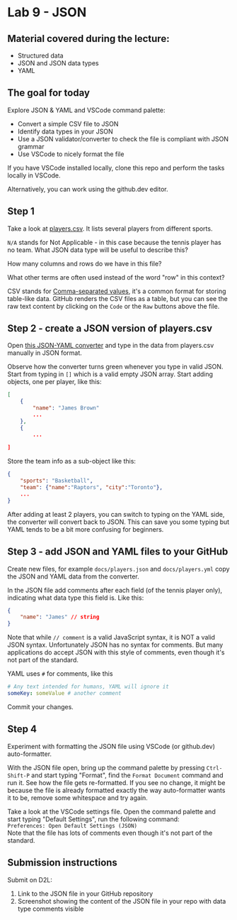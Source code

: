 # Lab 9 - JSON

## Material covered during the lecture:
- Structured data
- JSON and JSON data types
- YAML

## The goal for today
Explore JSON & YAML and VSCode command palette:
- Convert a simple CSV file to JSON
- Identify data types in your JSON
- Use a JSON validator/converter to check the file is compliant with JSON grammar
- Use VSCode to nicely format the file

If you have VSCode installed locally, clone this repo and perform the tasks locally in VSCode.

Alternatively, you can work using the github.dev editor.


## Step 1
Take a look at [players.csv](players.csv). 
It lists several players from different sports.

`N/A` stands for Not Applicable - in this case because the tennis player has no team. What JSON data type will be useful to describe this?

How many columns and rows do we have in this file?

What other terms are often used instead of the word "row" in this context?

CSV stands for 
[Comma-separated values](https://en.wikipedia.org/wiki/Comma-separated_values),
it's a common format for storing table-like data. 
GitHub renders the CSV files as a table, but you can see the raw text content by clicking on the `Code` or the `Raw` buttons above the file.

## Step 2 - create a JSON version of players.csv
Open 
[this JSON-YAML converter](https://www.bairesdev.com/tools/json2yaml/)
and type in the data from players.csv manually in JSON format.

Observe how the converter turns green whenever you type in valid JSON. Start from typing in `[]` which is a valid empty JSON array. Start adding objects, one per player, like this:
```json
[
    {
        "name": "James Brown"
        ...
    },
    {
        ...
        
]

```

Store the team info as a sub-object like this:
```json
{   
    "sports": "Basketball",
    "team": {"name":"Raptors", "city":"Toronto"},
    ...
}
```

After adding at least 2 players, you can switch to typing on the YAML side, the converter will convert back to JSON. This can save you some typing but YAML tends to be a bit more confusing for beginners.

## Step 3 - add JSON and YAML files to your GitHub
Create new files, for example `docs/players.json` and `docs/players.yml` copy the JSON and YAML data from the converter.

In the JSON file add comments after each field (of the tennis player only), indicating what data type this field is. Like this:
```json
{ 
    "name": "James" // string 
}
```

Note that while `// comment` is a valid JavaScript syntax, it is NOT a valid JSON syntax. Unfortunately JSON has no syntax for comments. But many applications do accept JSON with this style of comments, even though it's not part of the standard.

YAML uses `#` for comments, like this
```yaml
# Any text intended for humans, YAML will ignore it
someKey: someValue # another comment
```

Commit your changes.

## Step 4
Experiment with formatting the JSON file using VSCode (or github.dev) auto-formatter.



With the JSON file open, bring up the command palette by pressing `Ctrl-Shift-P` and start typing "Format", find the `Format Document` command and run it. See how the file gets re-formatted. If you see no change, it might be because the file is already formatted exactly the way auto-formatter wants it to be, remove some whitespace and try again.

Take a look at the VSCode settings file. Open the command palette and start typing "Default Settings", run the following command:  
`Preferences: Open Default Settings (JSON)`  
Note that the file has lots of comments even though it's not part of the standard.


## Submission instructions
Submit on D2L:
1. Link to the JSON file in your GitHub repository
1. Screenshot showing the content of the JSON file in your repo with data type comments visible


